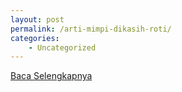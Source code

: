 ```yaml
---
layout: post
permalink: /arti-mimpi-dikasih-roti/
categories:
    - Uncategorized
---
```


[Baca Selengkapnya](/01)